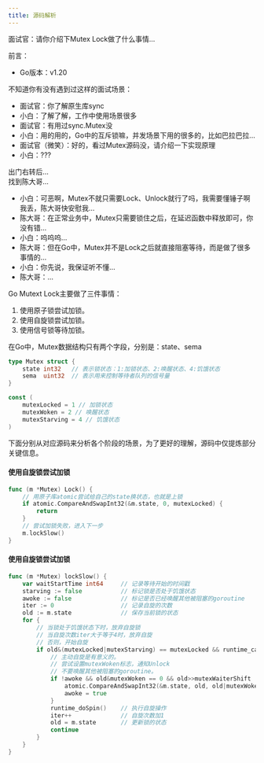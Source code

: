 ```yaml
---
title: 源码解析
---
```


面试官：请你介绍下Mutex Lock做了什么事情...

前言：
- Go版本：v1.20

不知道你有没有遇到过这样的面试场景：

- 面试官：你了解原生库sync
- 小白：了解了解，工作中使用场景很多
- 面试官：有用过sync.Mutex没
- 小白：用的用的，Go中的互斥锁嘛，并发场景下用的很多的，比如巴拉巴拉...
- 面试官（微笑）：好的，看过Mutex源码没，请介绍一下实现原理
- 小白：???

出门右转后...   
找到陈大哥...

- 小白：可恶啊，Mutex不就只需要Lock、Unlock就行了吗，我需要懂锤子啊我丢，陈大哥快安慰我...
- 陈大哥：在正常业务中，Mutex只需要锁住之后，在延迟函数中释放即可，你没有错...
- 小白：呜呜呜...
- 陈大哥：但在Go中，Mutex并不是Lock之后就直接阻塞等待，而是做了很多事情的...
- 小白：你先说，我保证听不懂...
- 陈大哥：...

Go Mutext Lock主要做了三件事情：

1. 使用原子锁尝试加锁。
2. 使用自旋锁尝试加锁。
3. 使用信号锁等待加锁。

在Go中，Mutex数据结构只有两个字段，分别是：state、sema
```go
type Mutex struct {
	state int32   // 表示锁状态：1:加锁状态、2:唤醒状态、4:饥饿状态
	sema  uint32  // 表示用来控制等待者队列的信号量
}

const (
	mutexLocked = 1 // 加锁状态
	mutexWoken = 2 // 唤醒状态
	mutexStarving = 4 // 饥饿状态
)
```

下面分别从对应源码来分析各个阶段的场景，为了更好的理解，源码中仅提炼部分关键信息。

#### 使用自旋锁尝试加锁
```go
func (m *Mutex) Lock() {
	// 用原子库atomic尝试给自己的state换状态，也就是上锁
	if atomic.CompareAndSwapInt32(&m.state, 0, mutexLocked) {
		return
	}
	// 尝试加锁失败，进入下一步
	m.lockSlow()
}
```

#### 使用自旋锁尝试加锁
```go
func (m *Mutex) lockSlow() {
    var waitStartTime int64     // 记录等待开始的时间戳
    starving := false           // 标记锁是否处于饥饿状态
    awoke := false              // 标记是否已经唤醒其他被阻塞的goroutine
    iter := 0                   // 记录自旋的次数
    old := m.state              // 保存当前锁的状态
	for {
		// 当锁处于饥饿状态下时，放弃自旋锁
		// 当自旋次数iter大于等于4时，放弃自旋
		// 否则，开始自旋
		if old&(mutexLocked|mutexStarving) == mutexLocked && runtime_canSpin(iter) {
            // 主动自旋是有意义的。
            // 尝试设置mutexWoken标志，通知Unlock
            // 不要唤醒其他被阻塞的goroutine。
			if !awoke && old&mutexWoken == 0 && old>>mutexWaiterShift != 0 &&
				atomic.CompareAndSwapInt32(&m.state, old, old|mutexWoken) {
				awoke = true
			}
            runtime_doSpin()    // 执行自旋操作
            iter++              // 自旋次数加1
            old = m.state       // 更新锁的状态
			continue
		}
	}
}
```




